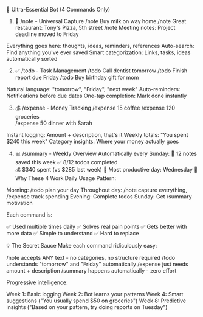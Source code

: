 🎯 Ultra-Essential Bot (4 Commands Only)
1. 📝 /note - Universal Capture
/note Buy milk on way home
/note Great restaurant: Tony's Pizza, 5th street
/note Meeting notes: Project deadline moved to Friday

Everything goes here: thoughts, ideas, reminders, references
Auto-search: Find anything you've ever saved
Smart categorization: Links, tasks, ideas automatically sorted

2. ✅ /todo - Task Management
/todo Call dentist tomorrow
/todo Finish report due Friday
/todo Buy birthday gift for mom

Natural language: "tomorrow", "Friday", "next week"
Auto-reminders: Notifications before due dates
One-tap completion: Mark done instantly

3. 💰 /expense - Money Tracking
/expense 15 coffee
/expense 120 groceries  
/expense 50 dinner with Sarah

Instant logging: Amount + description, that's it
Weekly totals: "You spent $240 this week"
Category insights: Where your money actually goes

4. 📊 /summary - Weekly Overview
Automatically every Sunday:
📝 12 notes saved this week
✅ 8/12 todos completed  
💰 $340 spent (vs $285 last week)
🎯 Most productive day: Wednesday
🧠 Why These 4 Work
Daily Usage Pattern:

Morning: /todo plan your day
Throughout day: /note capture everything, /expense track spending
Evening: Complete todos
Sunday: Get /summary motivation

Each command is:

✅ Used multiple times daily
✅ Solves real pain points
✅ Gets better with more data
✅ Simple to understand
✅ Hard to replace

💡 The Secret Sauce
Make each command ridiculously easy:

/note accepts ANY text - no categories, no structure required
/todo understands "tomorrow" and "Friday" automatically
/expense just needs amount + description
/summary happens automatically - zero effort

Progressive intelligence:

Week 1: Basic logging
Week 2: Bot learns your patterns
Week 4: Smart suggestions ("You usually spend $50 on groceries")
Week 8: Predictive insights ("Based on your pattern, try doing reports on Tuesday")
